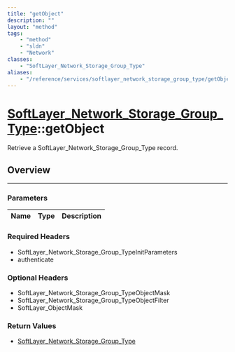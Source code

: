 ```yaml
---
title: "getObject"
description: ""
layout: "method"
tags:
    - "method"
    - "sldn"
    - "Network"
classes:
    - "SoftLayer_Network_Storage_Group_Type"
aliases:
    - "/reference/services/softlayer_network_storage_group_type/getObject"
---
```

# [SoftLayer_Network_Storage_Group_Type](/reference/services/SoftLayer_Network_Storage_Group_Type)::getObject


Retrieve a SoftLayer_Network_Storage_Group_Type record.


## Overview 


-----

### Parameters 
|Name | Type | Description |
| --- | --- | --- |


### Required Headers
* SoftLayer_Network_Storage_Group_TypeInitParameters
* authenticate


### Optional Headers
* SoftLayer_Network_Storage_Group_TypeObjectMask
* SoftLayer_Network_Storage_Group_TypeObjectFilter
* SoftLayer_ObjectMask

### Return Values
* <a href='/reference/datatypes/SoftLayer_Network_Storage_Group_Type'>SoftLayer_Network_Storage_Group_Type </a>




